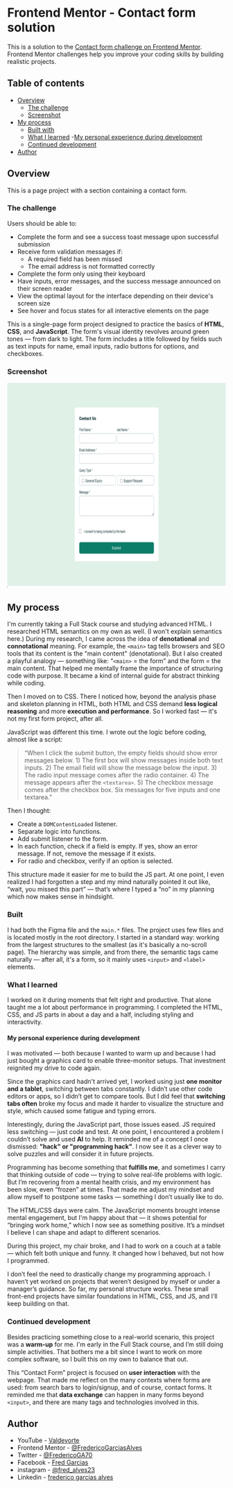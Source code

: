 # Frontend Mentor - Contact form solution

This is a solution to the [Contact form challenge on Frontend Mentor](https://www.frontendmentor.io/challenges/contact-form--G-hYlqKJj). Frontend Mentor challenges help you improve your coding skills by building realistic projects.

## Table of contents

- [Overview](#overview)
  - [The challenge](#the-challenge)
  - [Screenshot](#screenshot)
- [My process](#my-process)
  - [Built with](#built-with)
  - [What I learned](#what-i-learned) -[My personal experience during development](#My-personal-experience-during-development)
  - [Continued development](#continued-development)
- [Author](#author)

## Overview

This is a page project with a section containing a contact form.

### The challenge

Users should be able to:

- Complete the form and see a success toast message upon successful submission
- Receive form validation messages if:
  - A required field has been missed
  - The email address is not formatted correctly
- Complete the form only using their keyboard
- Have inputs, error messages, and the success message announced on their screen reader
- View the optimal layout for the interface depending on their device's screen size
- See hover and focus states for all interactive elements on the page

This is a single-page form project designed to practice the basics of **HTML**, **CSS**, and **JavaScript**. The form's visual identity revolves around green tones — from dark to light. The form includes a title followed by fields such as text inputs for name, email inputs, radio buttons for options, and checkboxes.

### Screenshot

![](./assets/images/Screenshot%202025-05-12%20at%2014-14-23%20Contact%20Form.png)

## My process

I'm currently taking a Full Stack course and studying advanced HTML. I researched HTML semantics on my own as well. (I won't explain semantics here.) During my research, I came across the idea of **denotational** and **connotational** meaning. For example, the `<main>` tag tells browsers and SEO tools that its content is the "main content" (denotational). But I also created a playful analogy — something like:
“`<main>` = the form” and the form = the main content. That helped me mentally frame the importance of structuring code with purpose. It became a kind of internal guide for abstract thinking while coding.

Then I moved on to CSS. There I noticed how, beyond the analysis phase and skeleton planning in HTML, both HTML and CSS demand **less logical reasoning** and more **execution and performance**. So I worked fast — it's not my first form project, after all.

JavaScript was different this time. I wrote out the logic before coding, almost like a script:

> “When I click the submit button, the empty fields should show error messages below. 1) The first box will show messages inside both text inputs. 2) The email field will show the message below the input. 3) The radio input message comes after the radio container. 4) The message appears after the `<textarea>`. 5) The checkbox message comes after the checkbox box. Six messages for five inputs and one textarea.”

Then I thought:

- Create a `DOMContentLoaded` listener.
- Separate logic into functions.
- Add submit listener to the form.
- In each function, check if a field is empty. If yes, show an error message. If not, remove the message if it exists.
- For radio and checkbox, verify if an option is selected.

This structure made it easier for me to build the JS part. At one point, I even realized I had forgotten a step and my mind naturally pointed it out like, “wait, you missed this part” — that’s where I typed a “no” in my planning which now makes sense in hindsight.

### Built

I had both the Figma file and the `main.*` files. The project uses few files and is located mostly in the root directory. I started in a standard way: working from the largest structures to the smallest (as it's basically a no-scroll page). The hierarchy was simple, and from there, the semantic tags came naturally — after all, it's a form, so it mainly uses `<input>` and `<label>` elements.

### What I learned

I worked on it during moments that felt right and productive. That alone taught me a lot about performance in programming. I completed the HTML, CSS, and JS parts in about a day and a half, including styling and interactivity.

#### My personal experience during development

I was motivated — both because I wanted to warm up and because I had just bought a graphics card to enable three-monitor setups. That investment reignited my drive to code again.

Since the graphics card hadn't arrived yet, I worked using just **one monitor and a tablet**, switching between tabs constantly. I didn’t use other code editors or apps, so I didn’t get to compare tools. But I did feel that **switching tabs often** broke my focus and made it harder to visualize the structure and style, which caused some fatigue and typing errors.

Interestingly, during the JavaScript part, those issues eased. JS required less switching — just code and test. At one point, I encountered a problem I couldn’t solve and used **AI** to help. It reminded me of a concept I once dismissed: **"hack" or "programming hack"**. I now see it as a clever way to solve puzzles and will consider it in future projects.

Programming has become something that **fulfills me**, and sometimes I carry that thinking outside of code — trying to solve real-life problems with logic. But I’m recovering from a mental health crisis, and my environment has been slow, even “frozen” at times. That made me adjust my mindset and allow myself to postpone some tasks — something I don’t usually like to do.

The HTML/CSS days were calm. The JavaScript moments brought intense mental engagement, but I'm happy about that — it shows potential for “bringing work home,” which I now see as something positive. It’s a mindset I believe I can shape and adapt to different scenarios.

During this project, my chair broke, and I had to work on a couch at a table — which felt both unique and funny. It changed how I behaved, but not how I programmed.

I don’t feel the need to drastically change my programming approach. I haven’t yet worked on projects that weren’t designed by myself or under a manager’s guidance. So far, my personal structure works. These small front-end projects have similar foundations in HTML, CSS, and JS, and I’ll keep building on that.

### Continued development

Besides practicing something close to a real-world scenario, this project was a **warm-up** for me. I'm early in the Full Stack course, and I’m still doing simple activities. That bothers me a bit since I want to work on more complex software, so I built this on my own to balance that out.

This “Contact Form” project is focused on **user interaction** with the webpage. That made me reflect on the many contexts where forms are used: from search bars to login/signup, and of course, contact forms. It reminded me that **data exchange** can happen in many forms beyond `<input>`, and there are many tags and technologies involved in this.

## Author

- YouTube - [Valdevorte](https://www.youtube.com/@valdevorte2702)
- Frontend Mentor - [@FredericoGarciasAlves](https://www.frontendmentor.io/profile/FredericoGarciasAlves)
- Twitter - [@FredericoGA70](https://x.com/FredericoGA70)
- Facebook - [Fred Garcias](https://www.facebook.com/fred.garcias.1)
- instagram - [@fred_alves23](https://www.instagram.com/fred_alves23/)
- Linkedin - [frederico garcias alves](https://www.linkedin.com/in/frederico-garcias-alves-8730722b5/)
